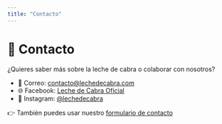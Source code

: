 ```yaml
---
title: "Contacto"
---
```


# 📩 Contacto

¿Quieres saber más sobre la leche de cabra o colaborar con nosotros?

- 📧 Correo: contacto@lechedecabra.com  
- 🌐 Facebook: [Leche de Cabra Oficial](https://facebook.com)  
- 📱 Instagram: [@lechedecabra](https://instagram.com)  

👉 También puedes usar nuestro [formulario de contacto](https://forms.gle/)
